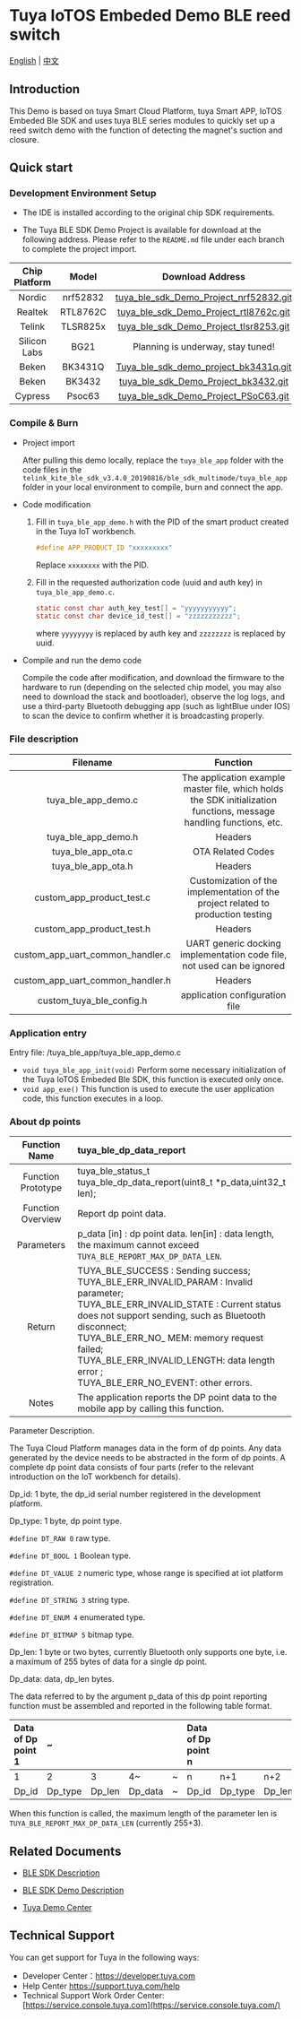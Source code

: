 # Tuya IoTOS Embeded Demo BLE reed switch

[English](./README.md) | [中文](./README_zh.md) 



## Introduction 

This Demo is based on tuya Smart Cloud Platform, tuya Smart APP, IoTOS Embeded Ble SDK and uses tuya BLE series modules to quickly set up a reed switch demo with the function of detecting the magnet's suction and closure.



## Quick start 

### Development Environment Setup 

+ The IDE is installed according to the original chip SDK requirements.

+ The Tuya BLE SDK Demo Project is available for download at the following address. Please refer to the `README.md` file under each branch to complete the project import.

| Chip Platform |  Model   |                       Download Address                       |
| :-----------: | :------: | :----------------------------------------------------------: |
|    Nordic     | nrf52832 | [tuya_ble_sdk_Demo_Project_nrf52832.git](https://github.com/TuyaInc/tuya_ble_sdk_Demo_Project_nrf52832.git) |
|    Realtek    | RTL8762C | [tuya_ble_sdk_Demo_Project_rtl8762c.git](https://github.com/TuyaInc/tuya_ble_sdk_Demo_Project_rtl8762c.git) |
|    Telink     | TLSR825x | [tuya_ble_sdk_Demo_Project_tlsr8253.git](https://github.com/TuyaInc/tuya_ble_sdk_Demo_Project_tlsr8253.git) |
| Silicon Labs  |   BG21   |              Planning is underway, stay tuned!               |
|     Beken     | BK3431Q  | [Tuya_ble_sdk_demo_project_bk3431q.git](https://github.com/TuyaInc/Tuya_ble_sdk_demo_project_bk3431q.git) |
|     Beken     |  BK3432  | [ tuya_ble_sdk_Demo_Project_bk3432.git](https://github.com/TuyaInc/tuya_ble_sdk_Demo_Project_bk3432.git) |
|    Cypress    |  Psoc63  | [tuya_ble_sdk_Demo_Project_PSoC63.git](https://github.com/TuyaInc/tuya_ble_sdk_Demo_Project_PSoC63.git) |



### Compile & Burn

+ Project import

  After pulling this demo locally, replace the `tuya_ble_app` folder with the code files in the `telink_kite_ble_sdk_v3.4.0_20190816/ble_sdk_multimode/tuya_ble_app` folder in your local environment to compile, burn and connect the app.
  
+ Code modification

  1. Fill in `tuya_ble_app_demo.h` with the PID of the smart product created in the Tuya IoT workbench.
     ```c
     #define APP_PRODUCT_ID "xxxxxxxxx"
     ```
     Replace `xxxxxxxx` with the PID.

  2. Fill in the requested authorization code (uuid and auth key) in `tuya_ble_app_demo.c`.
     ```c
     static const char auth_key_test[] = "yyyyyyyyyyy";
     static const char device_id_test[] = "zzzzzzzzzzz";
     ```
      where `yyyyyyyy` is replaced by auth key and `zzzzzzzz` is replaced by uuid.
  
+ Compile and run the demo code

  Compile the code after modification, and download the firmware to the hardware to run (depending on the selected chip model, you may also need to download the stack and bootloader), observe the log logs, and use a third-party Bluetooth debugging app (such as lightBlue under IOS) to scan the device to confirm whether it is broadcasting properly.



### File description 

|             Filename             |                           Function                           |
| :------------------------------: | :----------------------------------------------------------: |
|       tuya_ble_app_demo.c        | The application example master file, which holds the SDK initialization functions, message handling functions, etc. |
|       tuya_ble_app_demo.h        |                           Headers                            |
|        tuya_ble_app_ota.c        |                      OTA Related Codes                       |
|        tuya_ble_app_ota.h        |                           Headers                            |
|    custom_app_product_test.c     | Customization of the implementation of the project related to production testing |
|    custom_app_product_test.h     |                           Headers                            |
| custom_app_uart_common_handler.c | UART generic docking implementation code file, not used can be ignored |
| custom_app_uart_common_handler.h |                           Headers                            |
|     custom_tuya_ble_config.h     |                application configuration file                |



### Application entry

Entry file: /tuya_ble_app/tuya_ble_app_demo.c

+ `void tuya_ble_app_init(void)` Perform some necessary initialization of the Tuya IoTOS Embeded Ble SDK, this function is executed only once.
+ `void app_exe()` This function is used to execute the user application code, this function executes in a loop.



### About dp points

|   Function Name    | tuya_ble_dp_data_report                                      |
| :----------------: | :----------------------------------------------------------- |
| Function Prototype | tuya_ble_status_t tuya_ble_dp_data_report(uint8_t *p_data,uint32_t len); |
| Function Overview  | Report dp point data.                                        |
|     Parameters     | p_data [in] : dp point data. len[in] : data length, the maximum cannot exceed `TUYA_BLE_REPORT_MAX_DP_DATA_LEN`. |
|       Return       | TUYA_BLE_SUCCESS : Sending success;<br/>TUYA_BLE_ERR_INVALID_PARAM : Invalid parameter;<br/>TUYA_BLE_ERR_INVALID_STATE : Current status does not support sending, such as Bluetooth disconnect;<br/>TUYA_BLE_ERR_NO_ MEM: memory request failed;<br/>TUYA_BLE_ERR_INVALID_LENGTH: data length error ;<br/>TUYA_BLE_ERR_NO_EVENT: other errors. |
|       Notes        | The application reports the DP point data to the mobile app by calling this function. |

Parameter Description.

The Tuya Cloud Platform manages data in the form of dp points. Any data generated by the device needs to be abstracted in the form of dp points. A complete dp point data consists of four parts (refer to the relevant introduction on the IoT workbench for details).

Dp_id: 1 byte, the dp_id serial number registered in the development platform.

Dp_type: 1 byte, dp point type.

`#define DT_RAW 0` raw type.

`#define DT_BOOL 1` Boolean type.

`#define DT_VALUE 2` numeric type, whose range is specified at iot platform registration.

`#define DT_STRING 3` string type.

`#define DT_ENUM 4` enumerated type.

`#define DT_BITMAP 5` bitmap type.

Dp_len: 1 byte or two bytes, currently Bluetooth only supports one byte, i.e. a maximum of 255 bytes of data for a single dp point.

Dp_data: data, dp_len bytes.



The data referred to by the argument p_data of this dp point reporting function must be assembled and reported in the following table format.

| Data of Dp point 1 | ~       |        |         |      | Data of Dp point n |         |        |         |
| :----------------- | :------ | :----- | :------ | :--- | :----------------- | :------ | :----- | :------ |
| 1                  | 2       | 3      | 4~      | ~    | n                  | n+1     | n+2    | n+3~    |
| Dp_id              | Dp_type | Dp_len | Dp_data | ~    | Dp_id              | Dp_type | Dp_len | Dp_data |

When this function is called, the maximum length of the parameter len is `TUYA_BLE_REPORT_MAX_DP_DATA_LEN` (currently 255+3).



## Related Documents 

+ [BLE SDK Description](https://developer.tuya.com/cn/docs/iot/device-development/embedded-software-development/module-sdk-development-access/ble-chip-sdk/tuya-ble-sdk-user-guide?id=K9h5zc4e5djd9#title-17-tuya%20ble%20sdk%20callback%20event%20%E4%BB%8B%E7%BB%8D) 

+ [BLE SDK Demo Description](https://developer.tuya.com/cn/docs/iot/device-development/embedded-software-development/module-sdk-development-access/ble-chip-sdk/tuya-ble-sdk-demo-instruction-manual?id=K9gq09szmvy2o) 
+ [Tuya Demo Center](https://developer.tuya.com/demo)  



## Technical Support 

You can get support for Tuya in the following ways:

+ Developer Center：https://developer.tuya.com
+ Help Center https://support.tuya.com/help
+ Technical Support Work Order Center: [https://service.console.tuya.com](https://service.console.tuya.com/) 